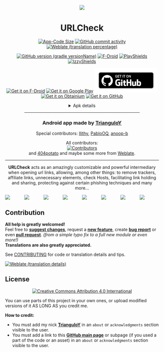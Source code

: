 <div align="center">

<!-- ---------- Header ---------- -->
<img src="./docs/featured.png">
<!-- Original background with CC0 from https://www.maxpixel.net/Digital-Network-Internet-Communication-Connections-3537400 -->

<!-- title -->

# URLCheck

<!-- ---------- Badges ---------- -->
[![App-Code Size](https://img.shields.io/github/languages/code-size/trianguloy/urlchecker.svg)](https://api.github.com/repos/TrianguloY/UrlChecker)
[![GitHub commit activity](https://img.shields.io/github/commit-activity/m/TrianguloY/UrlChecker)](https://github.com/TrianguloY/UrlChecker/pulse/monthly)
[![Weblate (translation percentage)](https://hosted.weblate.org/widgets/urlcheck/-/svg-badge.svg)](https://hosted.weblate.org/engage/urlcheck/)

[![GitHub version (gradle versionName)](https://img.shields.io/badge/dynamic/json?label=Latest%20version&color=white&query=version&url=https%3A%2F%2Fgithub.com%2FTrianguloY%2FUrlChecker%2Freleases%2Fdownload%2Flatest%2Fshields.json)](https://github.com/TrianguloY/UrlChecker/blob/master/app/build.gradle)
[![F-Droid](https://img.shields.io/f-droid/v/com.trianguloy.urlchecker?label=F-Droid%20version)](https://gitlab.com/fdroid/fdroiddata/-/blob/master/metadata/com.trianguloy.urlchecker.yml)
[![PlayShields](https://img.shields.io/endpoint?color=green&url=https%3A%2F%2Fplay.cuzi.workers.dev%2Fplay%3Fi%3Dcom.trianguloy.urlchecker%26l%3DPlay%2520Store%2520version%26m%3Dv%24version)](https://play.google.com/store/apps/details?id=com.trianguloy.urlchecker)
[![IzzyShields](https://img.shields.io/endpoint?url=https://apt.izzysoft.de/fdroid/api/v1/shield/com.trianguloy.urlchecker)](https://apt.izzysoft.de/fdroid/index/apk/com.trianguloy.urlchecker)

<!-- ---------- Download ---------- -->
[<img src="https://fdroid.gitlab.io/artwork/badge/get-it-on.png"
alt="Get it on F-Droid"
height="80">](https://f-droid.org/packages/com.trianguloy.urlchecker)
[<img src="https://play.google.com/intl/en_us/badges/images/generic/en-play-badge.png"
alt="Get it on Google Play"
height="80">](https://play.google.com/store/apps/details?id=com.trianguloy.urlchecker)
[<img src="./docs/badge_github.png"
alt="Get it on GitHub"
height="80">](https://github.com/TrianguloY/URLCheck/releases/latest/)
[<img src="https://github.com/user-attachments/assets/713d71c5-3dec-4ec4-a3f2-8d28d025a9c6"
alt="Get it on Obtainium"
height="80">](https://apps.obtainium.imranr.dev/redirect?r=obtainium://app/%7B%22id%22%3A%22com.trianguloy.urlchecker%22%2C%22url%22%3A%22https%3A%2F%2Fgithub.com%2FTrianguloY%2FURLCheck%22%2C%22author%22%3A%22TrianguloY%22%2C%22name%22%3A%22URLCheck%22%2C%22preferredApkIndex%22%3A0%2C%22additionalSettings%22%3A%22%7B%5C%22includePrereleases%5C%22%3Afalse%2C%5C%22fallbackToOlderReleases%5C%22%3Atrue%2C%5C%22filterReleaseTitlesByRegEx%5C%22%3A%5C%22%5C%22%2C%5C%22filterReleaseNotesByRegEx%5C%22%3A%5C%22%5C%22%2C%5C%22verifyLatestTag%5C%22%3Afalse%2C%5C%22dontSortReleasesList%5C%22%3Afalse%2C%5C%22useLatestAssetDateAsReleaseDate%5C%22%3Afalse%2C%5C%22releaseTitleAsVersion%5C%22%3Afalse%2C%5C%22trackOnly%5C%22%3Afalse%2C%5C%22versionExtractionRegEx%5C%22%3A%5C%22%5C%22%2C%5C%22matchGroupToUse%5C%22%3A%5C%22%5C%22%2C%5C%22versionDetection%5C%22%3Atrue%2C%5C%22releaseDateAsVersion%5C%22%3Afalse%2C%5C%22useVersionCodeAsOSVersion%5C%22%3Afalse%2C%5C%22apkFilterRegEx%5C%22%3A%5C%22%5C%22%2C%5C%22invertAPKFilter%5C%22%3Afalse%2C%5C%22autoApkFilterByArch%5C%22%3Atrue%2C%5C%22appName%5C%22%3A%5C%22%5C%22%2C%5C%22shizukuPretendToBeGooglePlay%5C%22%3Afalse%2C%5C%22allowInsecure%5C%22%3Afalse%2C%5C%22exemptFromBackgroundUpdates%5C%22%3Afalse%2C%5C%22skipUpdateNotifications%5C%22%3Afalse%2C%5C%22about%5C%22%3A%5C%22%5C%22%2C%5C%22refreshBeforeDownload%5C%22%3Afalse%7D%22%2C%22overrideSource%22%3Anull%7D)
[<img src="https://gitlab.com/IzzyOnDroid/repo/-/raw/master/assets/IzzyOnDroid.png"
alt="Get it on GitHub"
height="80">](https://apt.izzysoft.de/fdroid/index/apk/com.trianguloy.urlchecker)


<details><summary>Apk details</summary>

App package: `com.trianguloy.urlchecker`

SHA-256 Hash of Signing Certificate:\
Play Store: `F9:A2:D8:D8:94:FA:FE:A1:4C:F6:05:C4:D7:22:AF:D0:49:4D:69:41:1F:60:6A:AA:0B:B1:F2:85:E7:A9:A6:60`\
F-Droid: `93:D7:9B:1E:72:D5:A6:B0:BC:68:11:B9:BC:0A:83:18:1C:35:10:D5:8C:11:57:11:40:FF:3F:8A:63:F2:21:74`\
GitHub/Obtainium/IzzyOnDroid: `BF:1B:69:C1:4D:A2:42:0C:A7:20:11:F7:2C:F4:83:74:58:EC:5D:3C:C4:B5:38:24:34:37:BC:17:C1:92:01:C6`

Note: All three different versions (Play Store, F-droid and Github) are signed with different certificates, so you cannot update one with another unless you uninstall first.\
Remember to use the backup/restore functionality to migrate your data!
</details>

<hr width="75%">

<!-- contributors -->

### Android app made by [TrianguloY](https://github.com/TrianguloY)

Special contributors: [Ilithy](https://github.com/Ilithy), [PabloOQ](https://github.com/PabloOQ), [anoop-b](https://github.com/anoop-b)

All contributors: \
[![Contributors](https://contrib.rocks/image?repo=TrianguloY/UrlChecker&anon=1)](https://github.com/TrianguloY/UrlChecker/graphs/contributors) \
and [404potato](https://github.com/404potato) and maybe some more from [Weblate](https://hosted.weblate.org/engage/urlcheck/).

<hr>

<!-- ---------- Description ---------- -->
**URLCheck** acts as an amazingly customizable and powerful intermediary when opening url links, allowing, among other things:
to remove trackers, affiliate links, unnecessary elements, check Hosts, facilitating link holding and sharing, protecting against certain phishing techniques and many more...


<!-- ---------- Screenshots ---------- -->
<div style="display: flex;">
  <img src="app/src/main/play/listings/en-US/graphics/phone-screenshots/1-title.png" width=30%>
  <img src="app/src/main/play/listings/en-US/graphics/phone-screenshots/2-dialog.png" width=30%>
  <img src="app/src/main/play/listings/en-US/graphics/phone-screenshots/3-dialog.png" width=30%>
  <img src="app/src/main/play/listings/en-US/graphics/phone-screenshots/4-modules.png" width=30%>
  <img src="app/src/main/play/listings/en-US/graphics/phone-screenshots/5-modules.png" width=30%>
  <img src="app/src/main/play/listings/en-US/graphics/phone-screenshots/6-modules.png" width=30%>
  <img src="app/src/main/play/listings/en-US/graphics/phone-screenshots/7-modules.png" width=30%>
  <img src="app/src/main/play/listings/en-US/graphics/phone-screenshots/8-settings.png" width=30%>
</div>

</div>



<!-- ---------- Contribution & contributors ---------- -->

## Contribution

**All help is greatly welcomed!**  
Feel free to [**suggest changes**](https://github.com/TrianguloY/UrlChecker/issues/new), request a [**new feature**](https://github.com/TrianguloY/UrlChecker/issues/new?assignees=&labels=enhancement&template=feature_request.md&title=), create [**bug report**](https://github.com/TrianguloY/UrlChecker/issues/new?assignees=&labels=bug&template=bug_report.md&title=) or even [**pull request**](https://help.github.com/articles/about-pull-requests/). _(from a simple typo fix to a full new module or even more!)_  
**Translations are also greatly appreciated.**

See [CONTRIBUTING](docs/CONTRIBUTING.md) for code or translation details and tips.

[![Weblate (translation details)](https://hosted.weblate.org/widgets/urlcheck/-/multi-auto.svg)](https://hosted.weblate.org/engage/urlcheck/)


<!-- ---------- License ---------- -->

## License

<div align="center">

[<img src="https://mirrors.creativecommons.org/presskit/buttons/88x31/png/by.png"
alt="Creative Commons Attribution 4.0 International"
height="40">](http://creativecommons.org/licenses/by/4.0/)

</div>

You can use parts of this project in your own ones, or upload modified versions of it AS LONG AS you credit me.

**How to credit:**

- You must add my nick [**TrianguloY**](https://github.com/TrianguloY/) in an `about` or `acknowledgments` section visible to the user.
- You must add a link to this [**GitHub main page**](https://github.com/TrianguloY/UrlChecker) or subpage (if you used a part of the code or an asset) in an `about` or `acknowledgments` section visible to the user.

